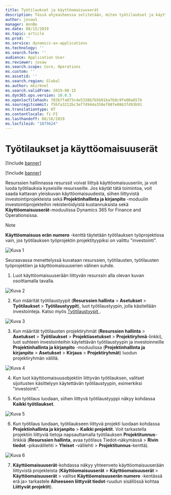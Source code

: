 ```yaml
---
title: Työtilaukset ja käyttöomaisuuserät
description: Tässä ohjeaiheessa selitetään, miten työtilaukset ja käyttöomaisuuserät ajoitetaan käyttöomaisuuden hallinnassa.
author: josaw1
manager: AnnBe
ms.date: 08/15/2019
ms.topic: article
ms.prod: ''
ms.service: dynamics-ax-applications
ms.technology: ''
ms.search.form: ''
audience: Application User
ms.reviewer: josaw
ms.search.scope: Core, Operations
ms.custom: ''
ms.assetid: ''
ms.search.region: Global
ms.author: mkirknel
ms.search.validFrom: 2019-08-15
ms.dyn365.ops.version: 10.0.5
ms.openlocfilehash: f03b7fa073c4e5338b7b5681ba7b8c9fe00a657b
ms.sourcegitcommit: f5bfa3212bc3ef7d944a358ef08fe8863fd93b91
ms.translationtype: HT
ms.contentlocale: fi-FI
ms.lasthandoff: 08/16/2019
ms.locfileid: "1875624"
---
```

# <a name="work-orders-and-fixed-assets"></a>Työtilaukset ja käyttöomaisuuserät


[!include [banner](../../includes/banner.md)]

[!include [banner](../../includes/preview-banner.md)]


Resurssien hallinnassa resurssit voivat liittyä käyttöomaisuuseriin, ja voit luoda työtilauksia kyseisille resursseille. Jos käytät tätä toimintoa, voit saada kattavan yleiskuvan käyttöomaisuudesta, siihen liittyvistä investointiprojekteista sekä **Projektinhallinta ja kirjanpito** -moduulin investointiprojekteihin rekisteröidyistä kustannuksista sekä **Käyttöomaisuuserät**-moduulissa Dynamics 365 for Finance and Operationsissa.

>[!NOTE]
>**Käyttöomaisuus erän numero** -kenttä täytetään työtilauksen työprojektissa vain, jos työtilauksen työprojektin projektityypiksi on valittu "investointi".

![Kuva 1](media/24-work-orders.png)

Seuraavassa menettelyssä kuvataan resurssien, työtilausten, työtilausten työprojektien ja käyttöomaisuuserien välinen suhde.

1. Luot käyttöomaisuuserään liittyvän resurssin alla olevan kuvan osoittamalla tavalla.

![Kuva 2](media/25-work-orders.png)

2. Kun määrität työtilaustyypit (**Resurssien hallinta** > **Asetukset** > **Työtilaukset** > **Työtilaustyypit**), luot työtilaustyypin, jolla käsitellään investointeja. Katso myös [Työtilaustyypit ](../setup-for-work-orders/work-order-types.md).

![Kuva 3](media/26-work-orders.png)

3. Kun määrität työtilausten projektiryhmät (**Resurssien hallinta** > **Asetukset** > **Työtilaukset** > **Projektiasetukset** > **Projektiryhmä**-linkki), luot suhteen investointeihin käytettävän työtilaustyypin ja investoinneille **Projektinhallinta ja kirjanpito** -moduulissa (**Projektinhallinta ja kirjanpito** > **Asetukset** > **Kirjaus** > **Projektiryhmät**) luodun projektiryhmän välillä.

![Kuva 4](media/27-work-orders.png)

4. Kun luot käyttöomaisuusobjektiin liittyvän työtilauksen, valitset sijoitusten käsittelyyn käytettävän työtilaustyypin, esimerkiksi "investointi".

5. Kun työtilaus luodaan, siihen liittyvä työtilaustyyppi näkyy kohdassa **Kaikki työtilaukset**.

![Kuva 5](media/28-work-orders.png)

6. Kun työtilaus luodaan, työtilaukseen liittyvä projekti luodaan kohdassa **Projektinhallinta ja kirjanpito** > **Kaikki projektit**. Voit tarkastella projektiin liittyviä tietoja napsauttamalla työtilauksen **Projektitunnus**-linkkiä (**Resurssien hallinta**, avaa työtilaus Tiedot-näkymässä > **Rivin tiedot** -pikavälilehti > **Yleiset** -välilehti > **Projektitunnus**-kenttä).

![Kuva 6](media/29-work-orders.png)

7. **Käyttöomaisuuserät**-kohdassa näkyy yhteenveto käyttöomaisuuserään liittyvistä projekteista (**Käyttöomaisuuserät** > **Käyttöomaisuuserät** > **Käyttöomaisuuserät** > valitse **Käyttöomaisuuserän numero** -kentässä erä ja> tarkastele **Aiheeseen liittyvät tiedot**-ruudun sisällössä kohtaa **Liittyvät projektit**).

